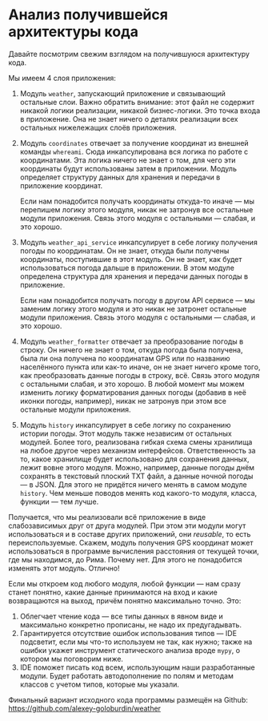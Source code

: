 # Анализ получившейся архитектуры кода

Давайте посмотрим свежим взглядом на получившуюся архитектуру кода.

Мы имеем 4 слоя приложения:

1. Модуль `weather`, запускающий приложение и связывающий остальные слои. Важно обратить внимание: этот файл не содержит никакой логики реализации, никакой бизнес-логики. Это точка входа в приложение. Она не знает ничего о деталях реализации всех остальных нижележащих слоёв приложения.
2. Модуль `coordinates` отвечает за получение координат из внешней команды `whereami`. Сюда инкапсулирована вся логика по работе с координатами. Эта логика ничего не знает о том, для чего эти координаты будут использованы затем в приложении. Модуль определяет структуру данных для хранения и передачи в приложение координат.
   
   Если нам понадобится получать координаты откуда-то иначе — мы перепишем логику этого модуля, никак не затронув все остальные модули приложения. Связь этого модуля с остальными — слабая, и это хорошо.
3. Модуль `weather_api_service` инкапсулирует в себе логику получения погоды по координатам. Он не знает, откуда были получены координаты, поступившие в этот модуль. Он не знает, как будет использоваться погода дальше в приложении. В этом модуле определена структура для хранения и передачи данных погоды в приложение.
   
   Если нам понадобится получать погоду в другом API сервисе — мы заменим логику этого модуля и это никак не затронет остальные модули приложения. Связь этого модуля с остальными — слабая, и это хорошо.
4. Модуль `weather_formatter` отвечает за преобразование погоды в строку. Он ничего не знает о том, откуда погода была получена, была ли она получена по координатам GPS или по названию населённого пункта или как-то иначе, он не знает ничего кроме того, как преобразовать данные погоды в строку, всё.  Связь этого модуля с остальными слабая, и это хорошо. В любой момент мы можем изменить логику форматирования данных погоды (добавив в неё иконки погоды, например), никак не затронув при этом все остальные модули приложения.
5. Модуль `history` инкапсулирует в себе логику по сохранению истории погоды. Этот модуль также независим от остальных модулей. Более того, реализована гибкая схема смены хранилища на любое другое через механизм интерфейсов. Ответственность за то, какое хранилище будет использовано для сохранения данных, лежит вовне этого модуля. Можно, например, данные погоды днём сохранять в текстовый плоский TXT файл, а данные ночной погоды — в JSON. Для этого не придётся ничего менять в самом модуле `history`. Чем меньше поводов менять код какого-то модуля, класса, функции — тем лучше.

Получается, что мы реализовали всё приложение в виде слабозависимых друг от друга модулей. При этом эти модули могут использоваться и в составе других приложений, они *reusable*, то есть переиспользуемые. Скажем, модуль получения GPS координат может использоваться в программе вычисления расстояния от текущей точки, где мы находимся, до Рима. Почему нет. Для этого не понадобится изменять этот модуль. Отлично!

Если мы откроем код любого модуля, любой функции — нам сразу станет понятно, какие данные принимаются на вход и какие возвращаются на выход, причём понятно максимально точно. Это:

1. Облегчает чтение кода — все типы данных в явном виде и максимально конкретно прописаны, не надо их предугадывать.
2. Гарантируется отсутствие ошибок использования типов — IDE подсветит, если мы что-то используем не так, как нужно; также на ошибки укажет инструмент статического анализа вроде `mypy`, о котором мы поговорим ниже.
3. IDE поможет писать код всем, использующим наши разработанные модули. Будет работать автодополнение по полям и методам классов с учетом типов, которые мы указали.

Финальный вариант исходного кода программы размещён на Github: https://github.com/alexey-goloburdin/weather

